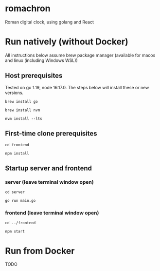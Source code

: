 # romachron
Roman digital clock, using golang and React

# Run natively (without Docker)
All instructions below assume brew package manager (available for macos and linux (including Windows WSL))

## Host prerequisites
Tested on go 1.19, node 16.17.0. The steps below will install these or new versions.

`brew install go`

`brew install nvm`

`nvm install --lts`

## First-time clone prerequisites
`cd frontend`

`npm install`

## Startup server and frontend
### server (leave terminal window open)
`cd server`

`go run main.go`

### frontend (leave terminal window open)
`cd ../frontend`

`npm start`

# Run from Docker
TODO


